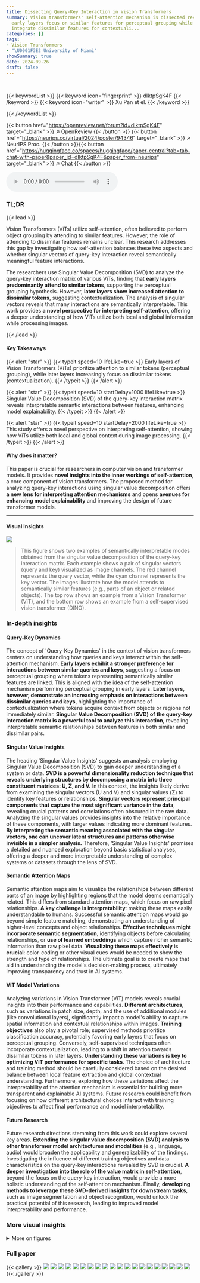 ```yaml
---
title: Dissecting Query-Key Interaction in Vision Transformers
summary: Vision transformers' self-attention mechanism is dissected revealing how
  early layers focus on similar features for perceptual grouping while later layers
  integrate dissimilar features for contextuali...
categories: []
tags:
- Vision Transformers
- "\U0001F3E2 University of Miami"
showSummary: true
date: 2024-09-26
draft: false
---
```


<br>

{{< keywordList >}}
{{< keyword icon="fingerprint" >}} dIktpSgK4F {{< /keyword >}}
{{< keyword icon="writer" >}} Xu Pan et el. {{< /keyword >}}
 
{{< /keywordList >}}

{{< button href="https://openreview.net/forum?id=dIktpSgK4F" target="_blank" >}}
↗ OpenReview
{{< /button >}}
{{< button href="https://neurips.cc/virtual/2024/poster/94346" target="_blank" >}}
↗ NeurIPS Proc.
{{< /button >}}{{< button href="https://huggingface.co/spaces/huggingface/paper-central?tab=tab-chat-with-paper&paper_id=dIktpSgK4F&paper_from=neurips" target="_blank" >}}
↗ Chat
{{< /button >}}



<audio controls>
    <source src="https://ai-paper-reviewer.com/dIktpSgK4F/podcast.wav" type="audio/wav">
    Your browser does not support the audio element.
</audio>


### TL;DR


{{< lead >}}

Vision Transformers (ViTs) utilize self-attention, often believed to perform object grouping by attending to similar features.  However, the role of attending to dissimilar features remains unclear. This research addresses this gap by investigating how self-attention balances these two aspects and whether singular vectors of query-key interaction reveal semantically meaningful feature interactions.

The researchers use Singular Value Decomposition (SVD) to analyze the query-key interaction matrix of various ViTs, finding that **early layers predominantly attend to similar tokens**, supporting the perceptual grouping hypothesis.  However, **later layers show increased attention to dissimilar tokens**, suggesting contextualization.  The analysis of singular vectors reveals that many interactions are semantically interpretable. This work provides **a novel perspective for interpreting self-attention**, offering a deeper understanding of how ViTs utilize both local and global information while processing images.

{{< /lead >}}


#### Key Takeaways

{{< alert "star" >}}
{{< typeit speed=10 lifeLike=true >}} Early layers of Vision Transformers (ViTs) prioritize attention to similar tokens (perceptual grouping), while later layers increasingly focus on dissimilar tokens (contextualization). {{< /typeit >}}
{{< /alert >}}

{{< alert "star" >}}
{{< typeit speed=10 startDelay=1000 lifeLike=true >}} Singular Value Decomposition (SVD) of the query-key interaction matrix reveals interpretable semantic interactions between features, enhancing model explainability. {{< /typeit >}}
{{< /alert >}}

{{< alert "star" >}}
{{< typeit speed=10 startDelay=2000 lifeLike=true >}} This study offers a novel perspective on interpreting self-attention, showing how ViTs utilize both local and global context during image processing. {{< /typeit >}}
{{< /alert >}}

#### Why does it matter?
This paper is crucial for researchers in computer vision and transformer models.  It provides **novel insights into the inner workings of self-attention**, a core component of vision transformers.  The proposed method for analyzing query-key interactions using singular value decomposition offers **a new lens for interpreting attention mechanisms** and opens **avenues for enhancing model explainability** and improving the design of future transformer models.

------
#### Visual Insights



![](https://ai-paper-reviewer.com/dIktpSgK4F/figures_0_1.jpg)

> This figure shows two examples of semantically interpretable modes obtained from the singular value decomposition of the query-key interaction matrix. Each example shows a pair of singular vectors (query and key) visualized as image channels. The red channel represents the query vector, while the cyan channel represents the key vector.  The images illustrate how the model attends to semantically similar features (e.g., parts of an object or related objects).  The top row shows an example from a Vision Transformer (ViT), and the bottom row shows an example from a self-supervised vision transformer (DINO).







### In-depth insights


#### Query-Key Dynamics
The concept of 'Query-Key Dynamics' in the context of vision transformers centers on understanding how queries and keys interact within the self-attention mechanism.  **Early layers exhibit a stronger preference for interactions between similar queries and keys**, suggesting a focus on perceptual grouping where tokens representing semantically similar features are linked.  This is aligned with the idea of the self-attention mechanism performing perceptual grouping in early layers. **Later layers, however, demonstrate an increasing emphasis on interactions between dissimilar queries and keys**, highlighting the importance of contextualization where tokens acquire context from objects or regions not immediately similar.  **Singular Value Decomposition (SVD) of the query-key interaction matrix is a powerful tool to analyze this interaction**, revealing interpretable semantic relationships between features in both similar and dissimilar pairs.

#### Singular Value Insights
The heading 'Singular Value Insights' suggests an analysis employing Singular Value Decomposition (SVD) to gain deeper understanding of a system or data.  **SVD is a powerful dimensionality reduction technique that reveals underlying structures by decomposing a matrix into three constituent matrices: U, Σ, and V.**  In this context, the insights likely derive from examining the singular vectors (U and V) and singular values (Σ) to identify key features or relationships.  **Singular vectors represent principal components that capture the most significant variance in the data**, revealing crucial patterns and correlations often obscured in the raw data.  Analyzing the singular values provides insights into the relative importance of these components, with larger values indicating more dominant features.  **By interpreting the semantic meaning associated with the singular vectors, one can uncover latent structures and patterns otherwise invisible in a simpler analysis.** Therefore, 'Singular Value Insights' promises a detailed and nuanced exploration beyond basic statistical analyses, offering a deeper and more interpretable understanding of complex systems or datasets through the lens of SVD.

#### Semantic Attention Maps
Semantic attention maps aim to visualize the relationships between different parts of an image by highlighting regions that the model deems semantically related.  This differs from standard attention maps, which focus on raw pixel relationships.  **A key challenge is interpretability**: making these maps easily understandable to humans.  Successful semantic attention maps would go beyond simple feature matching, demonstrating an understanding of higher-level concepts and object relationships.  **Effective techniques might incorporate semantic segmentation**, identifying objects before calculating relationships, or **use of learned embeddings** which capture richer semantic information than raw pixel data. **Visualizing these maps effectively is crucial**: color-coding or other visual cues would be needed to show the strength and type of relationships. The ultimate goal is to create maps that aid in understanding the model's decision-making process, ultimately improving transparency and trust in AI systems.

#### ViT Model Variations
Analyzing variations in Vision Transformer (ViT) models reveals crucial insights into their performance and capabilities.  **Different architectures**, such as variations in patch size, depth, and the use of additional modules (like convolutional layers), significantly impact a model's ability to capture spatial information and contextual relationships within images.  **Training objectives** also play a pivotal role; supervised methods prioritize classification accuracy, potentially favoring early layers that focus on perceptual grouping. Conversely, self-supervised techniques often incorporate contextualization, leading to a shift in attention towards dissimilar tokens in later layers.  **Understanding these variations is key to optimizing ViT performance for specific tasks**.  The choice of architecture and training method should be carefully considered based on the desired balance between local feature extraction and global contextual understanding.  Furthermore, exploring how these variations affect the interpretability of the attention mechanism is essential for building more transparent and explainable AI systems.  Future research could benefit from focusing on how different architectural choices interact with training objectives to affect final performance and model interpretability.

#### Future Research
Future research directions stemming from this work could explore several key areas.  **Extending the singular value decomposition (SVD) analysis to other transformer model architectures and modalities** (e.g., language, audio) would broaden the applicability and generalizability of the findings.  Investigating the influence of different training objectives and data characteristics on the query-key interactions revealed by SVD is crucial. **A deeper investigation into the role of the value matrix in self-attention**, beyond the focus on the query-key interaction, would provide a more holistic understanding of the self-attention mechanism.  Finally, **developing methods to leverage these SVD-derived insights for downstream tasks**, such as image segmentation and object recognition, would unlock the practical potential of this research, leading to improved model interpretability and performance.


### More visual insights

<details>
<summary>More on figures
</summary>


![](https://ai-paper-reviewer.com/dIktpSgK4F/figures_3_1.jpg)

> This figure empirically studies whether an image token attends to tokens belonging to the same objects, different objects, or background using the Odd-One-Out dataset.  It analyzes attention preference across different ViT models, showing the ratio of attention on the same objects, different objects, and the background for both target and distractor tokens across various layers.  This helps visualize whether self-attention focuses more on grouping similar features or contextualizing with dissimilar features at different network depths.


![](https://ai-paper-reviewer.com/dIktpSgK4F/figures_5_1.jpg)

> This figure shows the weighted average cosine similarity between left and right singular vectors across different layers of various vision transformer models.  The cosine similarity is a measure of how similar the left and right singular vectors are for each singular mode (a pair of singular vectors representing a feature interaction). A high cosine similarity indicates that tokens attend to similar tokens (perceptual grouping), while a low cosine similarity indicates attention to dissimilar tokens (contextualization). The plot shows the trend of cosine similarity across different layers for several ViT models. This visualization is used to analyze whether self-attention in the models prioritizes grouping (similar tokens) or contextualization (dissimilar tokens) at different network depths.


![](https://ai-paper-reviewer.com/dIktpSgK4F/figures_6_1.jpg)

> This figure shows examples of semantically interpretable singular modes from the DINO-vitb16 model. Each mode is represented by a pair of singular vectors (query and key), visualized in red and cyan channels respectively. The images shown are those that maximize the attention score for each mode. The caption also explains the naming convention for the singular modes and provides the cosine similarity between the left and right singular vectors for each mode.


![](https://ai-paper-reviewer.com/dIktpSgK4F/figures_7_1.jpg)

> This figure visualizes how different singular modes of the dino-vitb16 model process a single dog image from the ImageNet dataset. It shows the top 6 modes (ranked by their contribution to the attention score) for selected layers and heads. Each mode is represented by a set of images, showcasing how the model attends to different features within the image based on these modes. To see a more complete visualization of the modes, refer to Supplementary Figure S17.


![](https://ai-paper-reviewer.com/dIktpSgK4F/figures_8_1.jpg)

> This figure shows the attention preference of different ViT models on the Odd-One-Out dataset.  It examines how attention is distributed between same-object tokens, different-object tokens, and background tokens across various layers of the model.  Subplots (B), (C), and (D) present the ratio of attention for each of these categories across different layers, illustrating the change in attention preference from early layers to later layers.


![](https://ai-paper-reviewer.com/dIktpSgK4F/figures_13_1.jpg)

> This figure shows the cosine similarity between left and right singular vectors in various ViT models across different layers.  The cosine similarity is calculated for each singular mode and then averaged across heads, weighting the average by the corresponding singular values.  High cosine similarity indicates that tokens mostly attend to other similar tokens (grouping), while low cosine similarity suggests tokens attend more to dissimilar tokens (contextualization). The plot shows the trend in different ViT models. In many models, there is a decrease in cosine similarity from earlier layers to later layers. Some self-supervised models show a different trend, having higher cosine similarity in the last few layers.


![](https://ai-paper-reviewer.com/dIktpSgK4F/figures_13_2.jpg)

> This figure empirically studies whether an image token attends to tokens belonging to the same objects, different objects, or background.  It uses the Odd-One-Out (O3) dataset, which contains images with a group of similar objects (distractors) and a distinct singleton object (target). The figure shows attention maps for target and distractor tokens, analyzing the overlap between attention maps and mask labels for each category (target, distractor, background).  Subplots then show the ratios of attention on same objects, different objects, and background across different layers in various ViT models.


![](https://ai-paper-reviewer.com/dIktpSgK4F/figures_14_1.jpg)

> This figure shows the weighted average cosine similarity between the left and right singular vectors across different layers of various Vision Transformer (ViT) models.  The x-axis represents the layer number, and the y-axis represents the weighted average cosine similarity. Each line represents a different ViT model.  High cosine similarity indicates that tokens attend to similar tokens (perceptual grouping), while low cosine similarity suggests attention to dissimilar tokens (contextualization). The figure helps to visualize the trend of self-attention shifting from grouping in early layers to contextualization in later layers, although variations exist across different models and training objectives.


![](https://ai-paper-reviewer.com/dIktpSgK4F/figures_14_2.jpg)

> This figure empirically studies whether an image token attends to tokens belonging to the same object, different objects, or background.  It uses the Odd-One-Out (O3) dataset, showing example images (A) and then plotting the ratio of attention on the same objects (B), different objects (C), and background (D) across different ViT layers for multiple model types.  The x-axis represents normalized layer number, progressing from early to late layers.


![](https://ai-paper-reviewer.com/dIktpSgK4F/figures_15_1.jpg)

> This figure shows two examples of semantically interpretable modes obtained from the singular value decomposition of the query-key interaction matrix. Each mode consists of a pair of singular vectors (one for the query and one for the key). The images depict the projection values of the embeddings onto these singular vectors. The red channel represents the query projection, while the cyan channel represents the key projection. The top row shows an example from a ViT model, while the bottom row shows an example from a DINO model, both illustrating how these singular vector pairs reveal interpretable semantic relationships between image features.


![](https://ai-paper-reviewer.com/dIktpSgK4F/figures_16_1.jpg)

> This figure visualizes the top 6 singular modes (ranked by their contribution to the attention score) from different layers and heads of the dino-vitb16 model applied to a single dog image from ImageNet.  For each mode, the figure shows the query and key maps, highlighting the interaction between features represented by left and right singular vectors. This provides insights into how the model attends to features at various levels (low-level in early layers, higher-level in later layers).  Supplementary Figure S17 provides a more detailed visualization for this example.


![](https://ai-paper-reviewer.com/dIktpSgK4F/figures_17_1.jpg)

> This figure shows the attention preference of ViT models in the Odd-One-Out dataset. Subfigure A shows an example image from the dataset. Subfigures B, C, and D show the ratio of attention on the same objects, different objects, and background, respectively, across different layers of the ViT models.


![](https://ai-paper-reviewer.com/dIktpSgK4F/figures_18_1.jpg)

> This figure showcases examples of optimal attention images from the ImageNet validation set for singular modes in the dino-vitb16 model.  Each example highlights the interaction between query and key maps (represented by red and cyan channels) projected onto the left and right singular vectors of a specific singular mode. The white area shows overlap between the query and key maps.  The figure provides a visual representation of how these singular modes relate semantically to image features and the cosine similarity between the left and right singular vectors of each mode is included.


![](https://ai-paper-reviewer.com/dIktpSgK4F/figures_19_1.jpg)

> This figure visualizes the results of applying singular value decomposition to a single dog image using the dino-vitb16 model. It displays the top 6 singular modes (ranked by contribution to the attention score) across different layers and heads within the model. Each mode's visualization helps understand the interactions between features within the model. Supplementary Figure S17 provides more visualizations.


![](https://ai-paper-reviewer.com/dIktpSgK4F/figures_20_1.jpg)

> This figure visualizes how different singular modes of the dino-vitb16 model attend to different parts of an example dog image from the ImageNet dataset.  It shows the top 6 modes from various layers and heads, ordered by their contribution to the total attention score. Each mode highlights specific interactions between features, visualized through red and cyan channels representing query and key maps.  The supplementary material (Figure S17) offers more detailed visualizations.


![](https://ai-paper-reviewer.com/dIktpSgK4F/figures_21_1.jpg)

> This figure shows examples of semantic singular modes in the deit-base-distilled-patch16-224 model.  Each row represents a specific singular mode, identified by layer, head, and mode number (e.g., L0 H0 M3). The leftmost column shows the cosine similarity between the left and right singular vectors for that mode. The remaining columns display the top 8 images from the ImageNet validation set that maximize the attention score for that singular mode. The red and cyan channels in these images indicate the projection of the image embeddings onto the left and right singular vectors respectively. This visualization helps to understand the semantic information captured by each singular mode, revealing how specific features in the query and key maps interact to produce attention.


![](https://ai-paper-reviewer.com/dIktpSgK4F/figures_22_1.jpg)

> This figure displays examples of semantically interpretable singular modes from the DeiT-base-distilled-patch16-224 model.  Each row represents a singular mode, identified by its layer, head, and mode number. For each mode, the figure shows the top 8 images from the ImageNet validation set that maximize the attention score for that mode.  The red and cyan channels in each image visualization represent the projection values of the embedding onto the left and right singular vectors of the mode, respectively.  These visualizations help in understanding how different parts of the image are attended to in various layers of the model.


![](https://ai-paper-reviewer.com/dIktpSgK4F/figures_23_1.jpg)

> This figure shows examples of semantic singular modes in the DeiT-base-distilled-patch16-224 model, specifically focusing on part 3 of the examples.  Each mode is represented visually, highlighting the interactions between query and key embeddings. The color channels (red and cyan) represent projections onto left and right singular vectors, showing how different parts of an image (or even different images) relate within the model's attention mechanism.


![](https://ai-paper-reviewer.com/dIktpSgK4F/figures_24_1.jpg)

> This figure shows examples of optimal attention images for several singular modes in the dino-vitb16 model.  Each mode is represented by a pair of singular vectors (left and right), visualized in red and cyan channels respectively in the images shown. These channels show the projection of image embeddings onto those vectors. The white areas highlight overlap between query and key maps.  The caption also provides a naming scheme to identify the layer, head, and mode of each example and its cosine similarity score.


![](https://ai-paper-reviewer.com/dIktpSgK4F/figures_25_1.jpg)

> This figure visualizes examples of optimal attention images from the ImageNet validation set for singular modes in the dino-vitb16 model.  Each example shows the query and key maps (red and cyan channels, respectively) corresponding to a specific singular mode (layer, head, and mode number indicated). The white area represents the overlap between the query and key maps.  The value below each example represents the cosine similarity between the left and right singular vectors of that mode, indicating the alignment between the query and key.


![](https://ai-paper-reviewer.com/dIktpSgK4F/figures_26_1.jpg)

> This figure shows examples of semantic singular modes in the clip-vit-base-patch16 model.  Each row represents a singular mode and contains multiple images. The red and cyan channels highlight the projection of the image embeddings onto the left and right singular vectors, respectively. The arrangement illustrates the interactions between query and key feature vectors, particularly highlighting the semantic relationships between image regions captured by each mode. The overall figure showcases various types of feature interactions present within the model, ranging from low-level features to higher-level object relationships, thereby demonstrating the varying semantic properties encoded within the different singular modes across various layers and heads.


![](https://ai-paper-reviewer.com/dIktpSgK4F/figures_27_1.jpg)

> This figure visualizes the results of applying singular value decomposition to self-attention in a vision transformer model. It shows how different singular modes (combinations of left and right singular vectors) capture different aspects of an image. In this case, an example dog image is used and the top six modes are displayed to show how different parts of the image and its relation with other parts are represented in the model. Early layers capture low level properties, and deeper layers capture higher level semantics.  Supplementary Figure S17 offers more examples.


![](https://ai-paper-reviewer.com/dIktpSgK4F/figures_28_1.jpg)

> Figure 2 empirically studies whether an image token attends to tokens belonging to the same object, different objects, or the background. It uses the Odd-One-Out (O3) dataset, which contains images with a group of similar objects (distractors) and a distinct singleton object (target). The figure shows the attention preference in different ViT models by computing the attention score (overlap) between attention maps of target/distractor tokens and mask labels of target, distractor and background.  Subplots B, C, and D show the ratios of attention on the same objects, different objects, and background respectively, across different layers of the model.


![](https://ai-paper-reviewer.com/dIktpSgK4F/figures_29_1.jpg)

> This figure shows two examples of semantically interpretable modes obtained from the singular value decomposition of the query-key interaction matrix. Each mode is represented by a pair of singular vectors (one for query and one for key).  The images are color-coded to show the projection of image embeddings onto these singular vectors, revealing how different image features interact through the query-key mechanism in Vision Transformers (ViTs). The top row shows an example from a ViT model, and the bottom row shows an example from a DINO model, highlighting the versatility of the proposed method across different ViT architectures.


</details>






### Full paper

{{< gallery >}}
<img src="https://ai-paper-reviewer.com/dIktpSgK4F/1.png" class="grid-w50 md:grid-w33 xl:grid-w25" />
<img src="https://ai-paper-reviewer.com/dIktpSgK4F/2.png" class="grid-w50 md:grid-w33 xl:grid-w25" />
<img src="https://ai-paper-reviewer.com/dIktpSgK4F/3.png" class="grid-w50 md:grid-w33 xl:grid-w25" />
<img src="https://ai-paper-reviewer.com/dIktpSgK4F/4.png" class="grid-w50 md:grid-w33 xl:grid-w25" />
<img src="https://ai-paper-reviewer.com/dIktpSgK4F/5.png" class="grid-w50 md:grid-w33 xl:grid-w25" />
<img src="https://ai-paper-reviewer.com/dIktpSgK4F/6.png" class="grid-w50 md:grid-w33 xl:grid-w25" />
<img src="https://ai-paper-reviewer.com/dIktpSgK4F/7.png" class="grid-w50 md:grid-w33 xl:grid-w25" />
<img src="https://ai-paper-reviewer.com/dIktpSgK4F/8.png" class="grid-w50 md:grid-w33 xl:grid-w25" />
<img src="https://ai-paper-reviewer.com/dIktpSgK4F/9.png" class="grid-w50 md:grid-w33 xl:grid-w25" />
<img src="https://ai-paper-reviewer.com/dIktpSgK4F/10.png" class="grid-w50 md:grid-w33 xl:grid-w25" />
<img src="https://ai-paper-reviewer.com/dIktpSgK4F/11.png" class="grid-w50 md:grid-w33 xl:grid-w25" />
<img src="https://ai-paper-reviewer.com/dIktpSgK4F/12.png" class="grid-w50 md:grid-w33 xl:grid-w25" />
<img src="https://ai-paper-reviewer.com/dIktpSgK4F/13.png" class="grid-w50 md:grid-w33 xl:grid-w25" />
<img src="https://ai-paper-reviewer.com/dIktpSgK4F/14.png" class="grid-w50 md:grid-w33 xl:grid-w25" />
<img src="https://ai-paper-reviewer.com/dIktpSgK4F/15.png" class="grid-w50 md:grid-w33 xl:grid-w25" />
<img src="https://ai-paper-reviewer.com/dIktpSgK4F/16.png" class="grid-w50 md:grid-w33 xl:grid-w25" />
<img src="https://ai-paper-reviewer.com/dIktpSgK4F/17.png" class="grid-w50 md:grid-w33 xl:grid-w25" />
<img src="https://ai-paper-reviewer.com/dIktpSgK4F/18.png" class="grid-w50 md:grid-w33 xl:grid-w25" />
<img src="https://ai-paper-reviewer.com/dIktpSgK4F/19.png" class="grid-w50 md:grid-w33 xl:grid-w25" />
<img src="https://ai-paper-reviewer.com/dIktpSgK4F/20.png" class="grid-w50 md:grid-w33 xl:grid-w25" />
{{< /gallery >}}